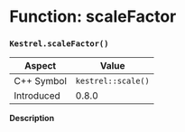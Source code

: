 
# Function: scaleFactor
### `Kestrel.scaleFactor()`

| Aspect | Value |
| --- | --- |
| C++ Symbol | `kestrel::scale()` |
| Introduced | 0.8.0 |

**Description**


